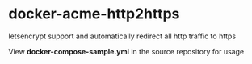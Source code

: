 # docker-acme-http2https
letsencrypt support and automatically redirect all http traffic to https

View **docker-compose-sample.yml** in the source repository for usage